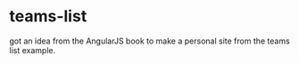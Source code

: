 teams-list
==========

got an idea from the AngularJS book to make a personal site from the teams list example.

